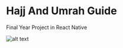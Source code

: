 # Hajj And Umrah Guide
Final Year Project in React Native

![alt text](https://cdn.dribbble.com/userupload/11689104/file/original-0450d7bcec0696a334343c530a866228.jpg?resize=752x)

